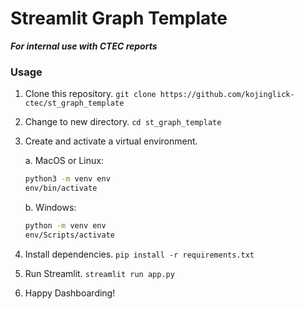 # Streamlit Graph Template

**_For internal use with CTEC reports_**

### Usage

1. Clone this repository.
   `git clone https://github.com/kojinglick-ctec/st_graph_template`
2. Change to new directory. `cd st_graph_template`
3. Create and activate a virtual environment.

   a. MacOS or Linux:

   ```bash
   python3 -m venv env
   env/bin/activate
   ```

   b. Windows:

   ```bash
   python -m venv env
   env/Scripts/activate
   ```

4. Install dependencies. `pip install -r requirements.txt`
5. Run Streamlit. `streamlit run app.py`
6. Happy Dashboarding!
